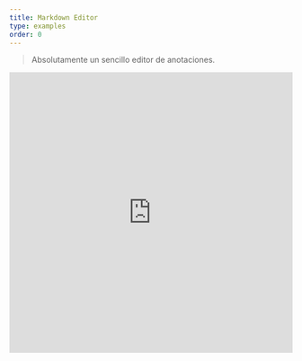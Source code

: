 ```yaml
---
title: Markdown Editor
type: examples
order: 0
---
```


> Absolutamente un sencillo editor de anotaciones.

<iframe width="100%" height="500" src="https://jsfiddle.net/chrisvfritz/0dzvcf4d/embedded/result,html,js,css" allowfullscreen="allowfullscreen" frameborder="0"></iframe>
